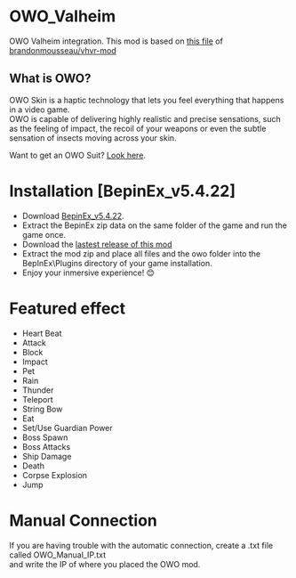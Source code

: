 # OWO_Valheim
OWO Valheim integration. This mod is based on [this file](https://github.com/brandonmousseau/vhvr-mod/blob/master/ValheimVRMod/Patches/BHapticsPatches.cs) of [brandonmousseau/vhvr-mod](https://github.com/brandonmousseau/vhvr-mod)

## What is OWO?
OWO Skin is a haptic technology that lets you feel everything that happens in a video game.  
OWO is capable of delivering highly realistic and precise sensations, such as the feeling of impact, the recoil of your weapons or even the subtle sensation of insects moving across your skin.

Want to get an OWO Suit? [Look here](https://owogame.com/shop/).

# Installation [BepinEx_v5.4.22]
- Download [BepinEx_v5.4.22](https://github.com/BepInEx/BepInEx/releases/tag/v5.4.22).
- Extract the BepinEx zip data on the same folder of the game and run the game once.
- Download the [lastest release of this mod](https://github.com/OWODevelopers/OWO_Valheim/releases/latest)
- Extract the mod zip and place all files and the owo folder into the BepInEx\Plugins directory of your game installation.
- Enjoy your inmersive experience! 😊

# Featured effect
- Heart Beat
- Attack
- Block
- Impact
- Pet
- Rain
- Thunder
- Teleport
- String Bow
- Eat
- Set/Use Guardian Power
- Boss Spawn
- Boss Attacks
- Ship Damage
- Death
- Corpse Explosion
- Jump

# Manual Connection
If you are having trouble with the automatic connection, create a .txt file called OWO_Manual_IP.txt  
and write the IP of where you placed the OWO mod.
